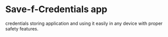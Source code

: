 # Save-f-Credentials app
credentials storing application and using it easily in any device with proper safety features. 
